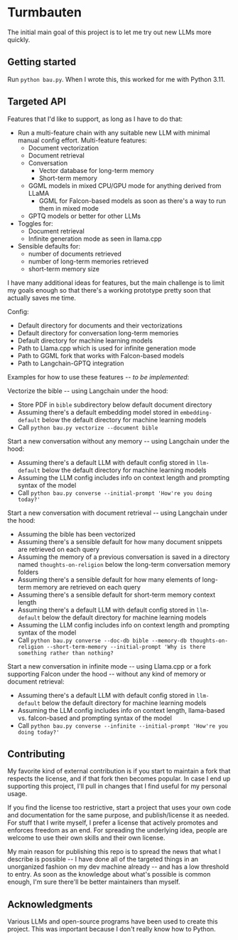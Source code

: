 # Turmbauten

The initial main goal of this project is to let me try out new LLMs
more quickly.

## Getting started

Run `python bau.py`. When I wrote this, this worked for me with Python
3.11.

## Targeted API

Features that I'd like to support, as long as I have to do that:

* Run a multi-feature chain with any suitable new LLM with minimal
  manual config effort. Multi-feature features:
    * Document vectorization
    * Document retrieval
    * Conversation
        * Vector database for long-term memory
        * Short-term memory
    * GGML models in mixed CPU/GPU mode for anything derived from
      LLaMA
        * GGML for Falcon-based models as soon as there's a way to run
          them in mixed mode
    * GPTQ models or better for other LLMs
* Toggles for:
    * Document retrieval
    * Infinite generation mode as seen in llama.cpp
* Sensible defaults for:
    * number of documents retrieved
    * number of long-term memories retrieved
    * short-term memory size

I have many additional ideas for features, but the main challenge is
to limit my goals enough so that there's a working prototype pretty
soon that actually saves me time.

Config:

* Default directory for documents and their vectorizations
* Default directory for conversation long-term memories
* Default directory for machine learning models
* Path to Llama.cpp which is used for infinite generation mode
* Path to GGML fork that works with Falcon-based models
* Path to Langchain-GPTQ integration

Examples for how to use these features -- _to be implemented_:

Vectorize the bible -- using Langchain under the hood:

* Store PDF in `bible` subdirectory below default document directory
* Assuming there's a default embedding model stored in
  `embedding-default` below the default directory for machine learning
  models
* Call `python bau.py vectorize --document bible`

Start a new conversation without any memory -- using Langchain under
the hood:

* Assuming there's a default LLM with default config stored in
  `llm-default` below the default directory for machine learning
  models
* Assuming the LLM config includes info on context length and
  prompting syntax of the model
* Call `python bau.py converse --initial-prompt 'How're you doing
  today?'`

Start a new conversation with document retrieval -- using Langchain
under the hood:

* Assuming the bible has been vectorized
* Assuming there's a sensible default for how many document snippets
  are retrieved on each query
* Assuming the memory of a previous conversation is saved in a
  directory named `thoughts-on-religion` below the long-term
  conversation memory folders
* Assuming there's a sensible default for how many elements of
  long-term memory are retrieved on each query
* Assuming there's a sensible default for short-term memory context
  length
* Assuming there's a default LLM with default config stored in
  `llm-default` below the default directory for machine learning
  models
* Assuming the LLM config includes info on context length and
  prompting syntax of the model
* Call `python bau.py converse --doc-db bible --memory-db
  thoughts-on-religion --short-term-memory --initial-prompt 'Why is
  there something rather than nothing?`

Start a new conversation in infinite mode -- using Llama.cpp or a fork
supporting Falcon under the hood -- without any kind of memory or
document retrieval:

* Assuming there's a default LLM with default config stored in
  `llm-default` below the default directory for machine learning
  models
* Assuming the LLM config includes info on context length, llama-based
  vs. falcon-based and prompting syntax of the model
* Call `python bau.py converse --infinite --initial-prompt 'How're you
  doing today?'`

## Contributing

My favorite kind of external contribution is if you start to maintain
a fork that respects the license, and if that fork then becomes
popular. In case I end up supporting this project, I'll pull in
changes that I find useful for my personal usage.

If you find the license too restrictive, start a project that uses
your own code and documentation for the same purpose, and
publish/license it as needed. For stuff that I write myself, I prefer
a license that actively promotes and enforces freedom as an end. For
spreading the underlying idea, people are welcome to use their own
skills and their own license.

My main reason for publishing this repo is to spread the news that
what I describe is possible -- I have done all of the targeted things
in an unorganized fashion on my dev machine already -- and has a low
threshold to entry. As soon as the knowledge about what's possible is
common enough, I'm sure there'll be better maintainers than myself.

## Acknowledgments

Various LLMs and open-source programs have been used to create this
project. This was important because I don't really know how to Python.
